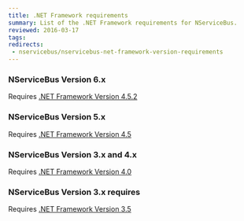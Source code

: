 ```yaml
---
title: .NET Framework requirements
summary: List of the .NET Framework requirements for NServiceBus.
reviewed: 2016-03-17
tags:
redirects:
 - nservicebus/nservicebus-net-framework-version-requirements
---
```


### NServiceBus Version 6.x 

Requires [.NET Framework Version 4.5.2](https://www.microsoft.com/en-au/download/details.aspx?id=42642)


### NServiceBus Version 5.x 

Requires [.NET Framework Version 4.5](https://www.microsoft.com/en-au/download/details.aspx?id=30653)


### NServiceBus Version 3.x and 4.x 

Requires [.NET Framework Version 4.0](https://www.microsoft.com/en-au/download/details.aspx?id=17851)


### NServiceBus Version 3.x requires 

Requires [.NET Framework Version 3.5](https://www.microsoft.com/en-au/download/details.aspx?id=21)